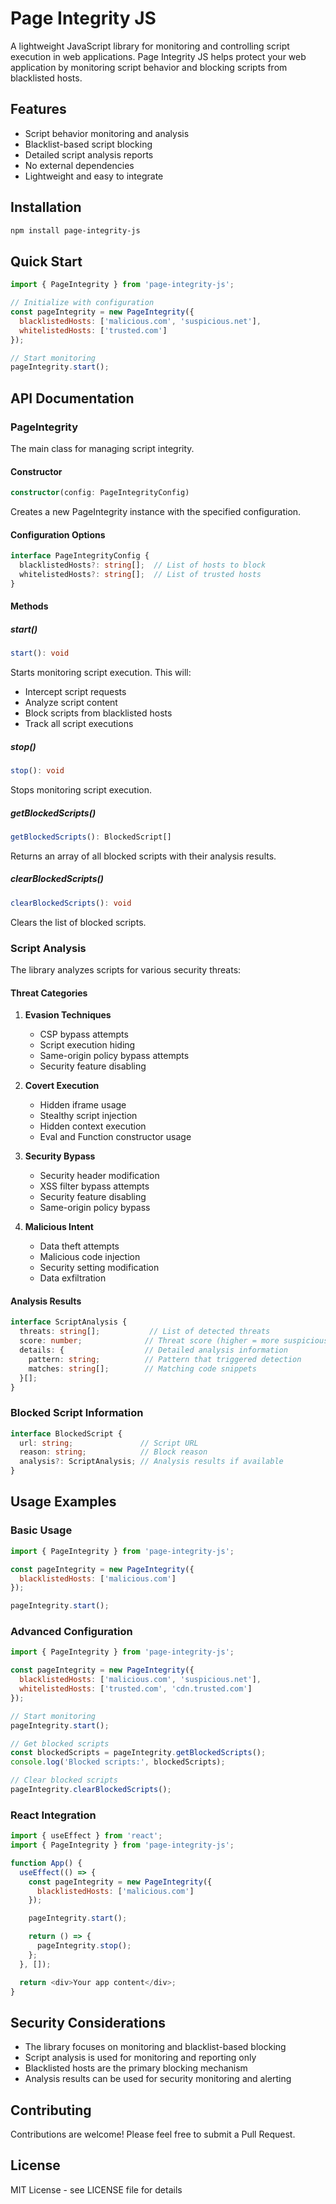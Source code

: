 # Page Integrity JS

A lightweight JavaScript library for monitoring and controlling script execution in web applications. Page Integrity JS helps protect your web application by monitoring script behavior and blocking scripts from blacklisted hosts.

## Features

- Script behavior monitoring and analysis
- Blacklist-based script blocking
- Detailed script analysis reports
- No external dependencies
- Lightweight and easy to integrate

## Installation

```bash
npm install page-integrity-js
```

## Quick Start

```javascript
import { PageIntegrity } from 'page-integrity-js';

// Initialize with configuration
const pageIntegrity = new PageIntegrity({
  blacklistedHosts: ['malicious.com', 'suspicious.net'],
  whitelistedHosts: ['trusted.com']
});

// Start monitoring
pageIntegrity.start();
```

## API Documentation

### PageIntegrity

The main class for managing script integrity.

#### Constructor

```typescript
constructor(config: PageIntegrityConfig)
```

Creates a new PageIntegrity instance with the specified configuration.

#### Configuration Options

```typescript
interface PageIntegrityConfig {
  blacklistedHosts?: string[];  // List of hosts to block
  whitelistedHosts?: string[];  // List of trusted hosts
}
```

#### Methods

##### start()

```typescript
start(): void
```

Starts monitoring script execution. This will:
- Intercept script requests
- Analyze script content
- Block scripts from blacklisted hosts
- Track all script executions

##### stop()

```typescript
stop(): void
```

Stops monitoring script execution.

##### getBlockedScripts()

```typescript
getBlockedScripts(): BlockedScript[]
```

Returns an array of all blocked scripts with their analysis results.

##### clearBlockedScripts()

```typescript
clearBlockedScripts(): void
```

Clears the list of blocked scripts.

### Script Analysis

The library analyzes scripts for various security threats:

#### Threat Categories

1. **Evasion Techniques**
   - CSP bypass attempts
   - Script execution hiding
   - Same-origin policy bypass attempts
   - Security feature disabling

2. **Covert Execution**
   - Hidden iframe usage
   - Stealthy script injection
   - Hidden context execution
   - Eval and Function constructor usage

3. **Security Bypass**
   - Security header modification
   - XSS filter bypass attempts
   - Security feature disabling
   - Same-origin policy bypass

4. **Malicious Intent**
   - Data theft attempts
   - Malicious code injection
   - Security setting modification
   - Data exfiltration

#### Analysis Results

```typescript
interface ScriptAnalysis {
  threats: string[];           // List of detected threats
  score: number;              // Threat score (higher = more suspicious)
  details: {                  // Detailed analysis information
    pattern: string;          // Pattern that triggered detection
    matches: string[];        // Matching code snippets
  }[];
}
```

### Blocked Script Information

```typescript
interface BlockedScript {
  url: string;               // Script URL
  reason: string;            // Block reason
  analysis?: ScriptAnalysis; // Analysis results if available
}
```

## Usage Examples

### Basic Usage

```javascript
import { PageIntegrity } from 'page-integrity-js';

const pageIntegrity = new PageIntegrity({
  blacklistedHosts: ['malicious.com']
});

pageIntegrity.start();
```

### Advanced Configuration

```javascript
import { PageIntegrity } from 'page-integrity-js';

const pageIntegrity = new PageIntegrity({
  blacklistedHosts: ['malicious.com', 'suspicious.net'],
  whitelistedHosts: ['trusted.com', 'cdn.trusted.com']
});

// Start monitoring
pageIntegrity.start();

// Get blocked scripts
const blockedScripts = pageIntegrity.getBlockedScripts();
console.log('Blocked scripts:', blockedScripts);

// Clear blocked scripts
pageIntegrity.clearBlockedScripts();
```

### React Integration

```javascript
import { useEffect } from 'react';
import { PageIntegrity } from 'page-integrity-js';

function App() {
  useEffect(() => {
    const pageIntegrity = new PageIntegrity({
      blacklistedHosts: ['malicious.com']
    });

    pageIntegrity.start();

    return () => {
      pageIntegrity.stop();
    };
  }, []);

  return <div>Your app content</div>;
}
```

## Security Considerations

- The library focuses on monitoring and blacklist-based blocking
- Script analysis is used for monitoring and reporting only
- Blacklisted hosts are the primary blocking mechanism
- Analysis results can be used for security monitoring and alerting

## Contributing

Contributions are welcome! Please feel free to submit a Pull Request.

## License

MIT License - see LICENSE file for details